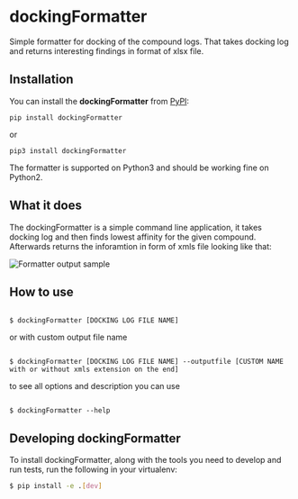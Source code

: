 # dockingFormatter

Simple formatter for docking of the compound logs. That takes docking log and returns interesting findings in format of xlsx file.

## Installation

You can install the **dockingFormatter** from [PyPI](https://pypi.org/project/dockingFormatter/):

```
pip install dockingFormatter
```

or

```
pip3 install dockingFormatter
```

The formatter is supported on Python3 and should be working fine on Python2.

## What it does

The dockingFormatter is a simple command line application, it takes docking log and then finds lowest affinity for the given compound. Afterwards returns the inforamtion in form of xmls file looking like that:

![Formatter output sample](images/xmls-formatter.png)

## How to use

```

$ dockingFormatter [DOCKING LOG FILE NAME] 

```

or with custom output file name

```

$ dockingFormatter [DOCKING LOG FILE NAME] --outputfile [CUSTOM NAME with or without xmls extension on the end]

```

to see all options and description you can use 

```

$ dockingFormatter --help

```

## Developing dockingFormatter

To install dockingFormatter, along with the tools you need to develop and run tests, run the following in your virtualenv:

```bash
$ pip install -e .[dev]
```
